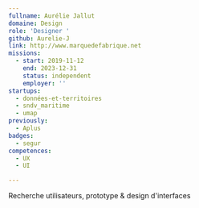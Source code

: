 ```yaml
---
fullname: Aurélie Jallut
domaine: Design
role: 'Designer '
github: Aurelie-J
link: http://www.marquedefabrique.net
missions:
  - start: 2019-11-12
    end: 2023-12-31
    status: independent
    employer: ''
startups:
  - données-et-territoires
  - sndv_maritime
  - umap
previously:
  - Aplus
badges:
  - segur
competences:
  - UX
  - UI

---
```


Recherche utilisateurs, prototype & design d'interfaces
